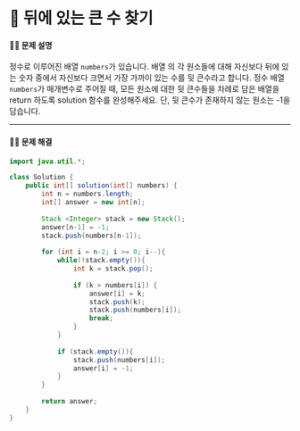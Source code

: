 # 💚 뒤에 있는 큰 수 찾기

[📝 문제링크]: https://school.programmers.co.kr/learn/courses/30/lessons/154539



#### 💁‍♀️ 문제 설명

정수로 이루어진 배열 `numbers`가 있습니다. 배열 의 각 원소들에 대해 자신보다 뒤에 있는 숫자 중에서 자신보다 크면서 가장 가까이 있는 수를 뒷 큰수라고 합니다.
정수 배열 `numbers`가 매개변수로 주어질 때, 모든 원소에 대한 뒷 큰수들을 차례로 담은 배열을 return 하도록 solution 함수를 완성해주세요. 단, 뒷 큰수가 존재하지 않는 원소는 -1을 담습니다.



----



#### 🤸‍♂️ 문제 해결

```java
import java.util.*;

class Solution {
    public int[] solution(int[] numbers) {
        int n = numbers.length;
        int[] answer = new int[n];
    
        Stack <Integer> stack = new Stack();
        answer[n-1] = -1;
        stack.push(numbers[n-1]);
        
        for (int i = n-2; i >= 0; i--){
            while(!stack.empty()){
                int k = stack.pop();
                
                if (k > numbers[i]) {
                    answer[i] = k;
                    stack.push(k);
                    stack.push(numbers[i]);
                    break;
                }
            }
            
            if (stack.empty()){
                stack.push(numbers[i]);
                answer[i] = -1;
            }
        } 
        
        return answer;   
    }
}
```

